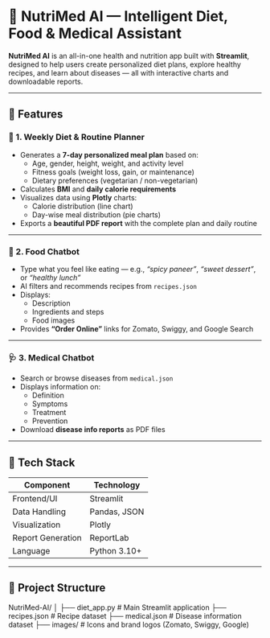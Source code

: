 # 🥗 NutriMed AI — Intelligent Diet, Food & Medical Assistant

**NutriMed AI** is an all-in-one health and nutrition app built with **Streamlit**, designed to help users create personalized diet plans, explore healthy recipes, and learn about diseases — all with interactive charts and downloadable reports.

---

## 🚀 Features

### 🧮 1. Weekly Diet & Routine Planner
- Generates a **7-day personalized meal plan** based on:
  - Age, gender, height, weight, and activity level  
  - Fitness goals (weight loss, gain, or maintenance)  
  - Dietary preferences (vegetarian / non-vegetarian)
- Calculates **BMI** and **daily calorie requirements**
- Visualizes data using **Plotly** charts:
  - Calorie distribution (line chart)
  - Day-wise meal distribution (pie charts)
- Exports a **beautiful PDF report** with the complete plan and daily routine

---

### 🍴 2. Food Chatbot
- Type what you feel like eating — e.g., *“spicy paneer”*, *“sweet dessert”*, or *“healthy lunch”*  
- AI filters and recommends recipes from `recipes.json`
- Displays:
  - Description  
  - Ingredients and steps  
  - Food images  
- Provides **“Order Online”** links for Zomato, Swiggy, and Google Search

---

### 🩺 3. Medical Chatbot
- Search or browse diseases from `medical.json`
- Displays information on:
  - Definition  
  - Symptoms  
  - Treatment  
  - Prevention  
- Download **disease info reports** as PDF files

---

## 🧰 Tech Stack
| Component | Technology |
|------------|-------------|
| Frontend/UI | Streamlit |
| Data Handling | Pandas, JSON |
| Visualization | Plotly |
| Report Generation | ReportLab |
| Language | Python 3.10+ |

---

## 📁 Project Structure
NutriMed-AI/
│
├── diet_app.py # Main Streamlit application
├── recipes.json # Recipe dataset
├── medical.json # Disease information dataset
├── images/ # Icons and brand logos (Zomato, Swiggy, Google)
